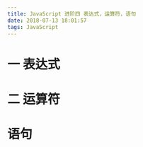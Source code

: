 ```yaml
---
title: JavaScript 进阶四 表达式，运算符，语句
date: 2018-07-13 18:01:57
tags: JavaScript
---
```

# 一 表达式

# 二 运算符

# 语句